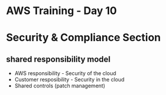 # **AWS Training - Day 10**

# Security & Compliance Section

## shared responsibility model
- AWS responsibility - Security of the cloud
- Customer resposibility - Security in the cloud
- Shared controls (patch management)


